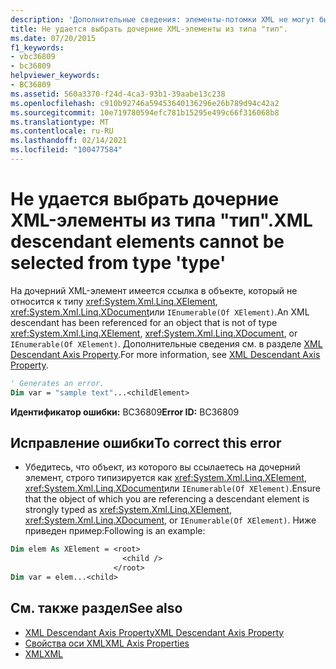 ```yaml
---
description: 'Дополнительные сведения: элементы-потомки XML не могут быть выбраны из типа "тип"'
title: Не удается выбрать дочерние XML-элементы из типа "тип".
ms.date: 07/20/2015
f1_keywords:
- vbc36809
- bc36809
helpviewer_keywords:
- BC36809
ms.assetid: 560a3370-f24d-4ca3-93b1-39aabe13c238
ms.openlocfilehash: c910b92746a59453640136296e26b789d94c42a2
ms.sourcegitcommit: 10e719780594efc781b15295e499c66f316068b8
ms.translationtype: MT
ms.contentlocale: ru-RU
ms.lasthandoff: 02/14/2021
ms.locfileid: "100477584"
---
```

# <a name="xml-descendant-elements-cannot-be-selected-from-type-type"></a><span data-ttu-id="65b60-103">Не удается выбрать дочерние XML-элементы из типа "тип".</span><span class="sxs-lookup"><span data-stu-id="65b60-103">XML descendant elements cannot be selected from type 'type'</span></span>

<span data-ttu-id="65b60-104">На дочерний XML-элемент имеется ссылка в объекте, который не относится к типу <xref:System.Xml.Linq.XElement>, <xref:System.Xml.Linq.XDocument>или `IEnumerable(Of XElement)`.</span><span class="sxs-lookup"><span data-stu-id="65b60-104">An XML descendant has been referenced for an object that is not of type <xref:System.Xml.Linq.XElement>, <xref:System.Xml.Linq.XDocument>, or `IEnumerable(Of XElement)`.</span></span> <span data-ttu-id="65b60-105">Дополнительные сведения см. в разделе [XML Descendant Axis Property](../language-reference/xml-axis/xml-descendant-axis-property.md).</span><span class="sxs-lookup"><span data-stu-id="65b60-105">For more information, see [XML Descendant Axis Property](../language-reference/xml-axis/xml-descendant-axis-property.md).</span></span>  
  
```vb  
' Generates an error.  
Dim var = "sample text"...<childElement>  
```  
  
 <span data-ttu-id="65b60-106">**Идентификатор ошибки:** BC36809</span><span class="sxs-lookup"><span data-stu-id="65b60-106">**Error ID:** BC36809</span></span>  
  
## <a name="to-correct-this-error"></a><span data-ttu-id="65b60-107">Исправление ошибки</span><span class="sxs-lookup"><span data-stu-id="65b60-107">To correct this error</span></span>  
  
- <span data-ttu-id="65b60-108">Убедитесь, что объект, из которого вы ссылаетесь на дочерний элемент, строго типизируется как <xref:System.Xml.Linq.XElement>, <xref:System.Xml.Linq.XDocument>или `IEnumerable(Of XElement)`.</span><span class="sxs-lookup"><span data-stu-id="65b60-108">Ensure that the object of which you are referencing a descendant element is strongly typed as <xref:System.Xml.Linq.XElement>, <xref:System.Xml.Linq.XDocument>, or `IEnumerable(Of XElement)`.</span></span> <span data-ttu-id="65b60-109">Ниже приведен пример:</span><span class="sxs-lookup"><span data-stu-id="65b60-109">Following is an example:</span></span>  
  
```vb  
Dim elem As XElement = <root>  
                         <child />  
                       </root>  
Dim var = elem...<child>  
```  
  
## <a name="see-also"></a><span data-ttu-id="65b60-110">См. также раздел</span><span class="sxs-lookup"><span data-stu-id="65b60-110">See also</span></span>

- [<span data-ttu-id="65b60-111">XML Descendant Axis Property</span><span class="sxs-lookup"><span data-stu-id="65b60-111">XML Descendant Axis Property</span></span>](../language-reference/xml-axis/xml-descendant-axis-property.md)
- [<span data-ttu-id="65b60-112">Свойства оси XML</span><span class="sxs-lookup"><span data-stu-id="65b60-112">XML Axis Properties</span></span>](../language-reference/xml-axis/index.md)
- [<span data-ttu-id="65b60-113">XML</span><span class="sxs-lookup"><span data-stu-id="65b60-113">XML</span></span>](../programming-guide/language-features/xml/index.md)
